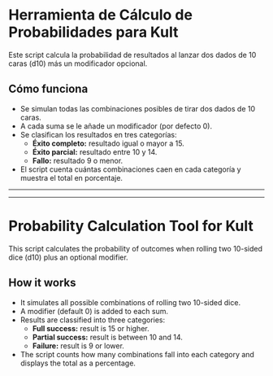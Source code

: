 # Herramienta de Cálculo de Probabilidades para Kult

Este script calcula la probabilidad de resultados al lanzar dos dados de 10 caras (d10) más un modificador opcional.

## Cómo funciona

- Se simulan todas las combinaciones posibles de tirar dos dados de 10 caras.
- A cada suma se le añade un modificador (por defecto 0).
- Se clasifican los resultados en tres categorías:
  - **Éxito completo:** resultado igual o mayor a 15.
  - **Éxito parcial:** resultado entre 10 y 14.
  - **Fallo:** resultado 9 o menor.
- El script cuenta cuántas combinaciones caen en cada categoría y muestra el total en porcentaje.

---
---

# Probability Calculation Tool for Kult

This script calculates the probability of outcomes when rolling two 10-sided dice (d10) plus an optional modifier.

## How it works

- It simulates all possible combinations of rolling two 10-sided dice.
- A modifier (default 0) is added to each sum.
- Results are classified into three categories:
  - **Full success:** result is 15 or higher.
  - **Partial success:** result is between 10 and 14.
  - **Failure:** result is 9 or lower.
- The script counts how many combinations fall into each category and displays the total as a percentage.
